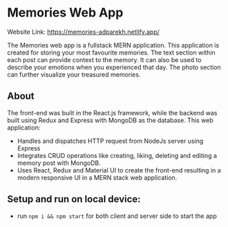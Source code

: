 # Memories Web App

Website Link: https://memories-adparekh.netlify.app/

The Memories web app is a fullstack MERN application. This application is created for storing your most favourite memories. The text section within each post can provide context to the memory. It can also be used to describe your emotions when you experienced that day. The photo section can further visualize your treasured memories.

## About

The front-end was built in the React.js framework, while the backend was built using Redux and Express with MongoDB as the database. This web application:

* Handles and dispatches HTTP request from NodeJs server using Express
* Integrates CRUD operations like creating, liking, deleting and editing a memory post with MongoDB.
* Uses React, Redux and Material UI to create the front-end resulting in a modern responsive UI in a MERN
stack web application.

## Setup and run on local device:
- run ```npm i && npm start``` for both client and server side to start the app
